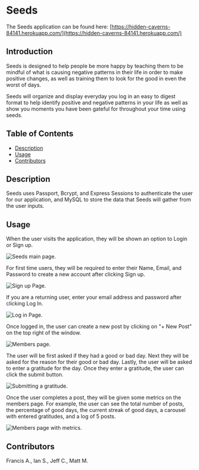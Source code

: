 # Seeds

The Seeds application can be found here: [https://hidden-caverns-84141.herokuapp.com/](https://hidden-caverns-84141.herokuapp.com/)

## Introduction

Seeds is designed to help people be more happy by teaching them to be mindful of what is causing negative patterns in their life in order to make positive changes, as well as training them to look for the good in even the worst of days.

Seeds will organize and display everyday you log in an easy to digest format to help identify positive and negative patterns in your life as well as show you moments you have been gateful for throughout your time using seeds.

## Table of Contents
* [Description](#Description)
* [Usage](#Usage)
* [Contributors](#Contributors)

## Description

Seeds uses Passport, Bcrypt, and Express Sessions to authenticate the user for our application, and MySQL to store the data that Seeds will gather from the user inputs.

## Usage

When the user visits the application, they will be shown an option to Login or Sign up.

![Seeds main page.](https://github.com/falbuna/Seeds/blob/main/Assets/Seeds_1.png)

For first time users, they will be required to enter their Name, Email, and Password to create a new account after clicking Sign up.

![Sign up Page.](https://github.com/falbuna/Seeds/blob/main/Assets/Signup_2.png)

If you are a returning user, enter your email address and password after clicking Log In.

![Log in Page.](https://github.com/falbuna/Seeds/blob/main/Assets/Login_3.png)

Once logged in, the user can create a new post by clicking on "+ New Post" on the top right of the window.

![Members page.](https://github.com/falbuna/Seeds/blob/main/Assets/members_4.png)

The user will be first asked if they had a good or bad day. Next they will be asked for the reason for their good or bad day. Lastly, the user will be asked to enter a gratitude for the day. Once they enter a gratitude, the user can click the submit button.

![Submitting a gratitude.](https://github.com/falbuna/Seeds/blob/main/Assets/post_5.png)

Once the user completes a post, they will be given some metrics on the members page. For example, the user can see the total number of posts, the percentage of good days, the current streak of good days, a carousel with entered gratitudes, and a log of 5 posts.

![Members page with metrics.](https://github.com/falbuna/Seeds/blob/main/Assets/metrics_6.png)

## Contributors

Francis A., Ian S., Jeff C., Matt M.
